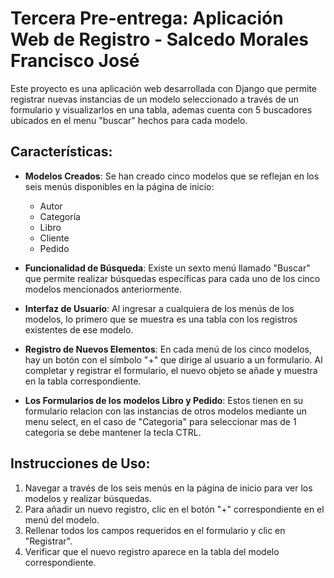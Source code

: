 # Tercera Pre-entrega: Aplicación Web de Registro - Salcedo Morales Francisco José

Este proyecto es una aplicación web desarrollada con Django que permite registrar nuevas instancias de un modelo seleccionado a través de un formulario y visualizarlos en una tabla, ademas cuenta con 5 buscadores ubicados en el menu "buscar" hechos para cada modelo.

## Características:

- **Modelos Creados**: Se han creado cinco modelos que se reflejan en los seis menús disponibles en la página de inicio:
  - Autor
  - Categoría
  - Libro
  - Cliente
  - Pedido

- **Funcionalidad de Búsqueda**: Existe un sexto menú llamado "Buscar" que permite realizar búsquedas específicas para cada uno de los cinco modelos mencionados anteriormente.

- **Interfaz de Usuario**: Al ingresar a cualquiera de los menús de los modelos, lo primero que se muestra es una tabla con los registros existentes de ese modelo.

- **Registro de Nuevos Elementos**: En cada menú de los cinco modelos, hay un botón con el símbolo "+" que dirige al usuario a un formulario. Al completar y registrar el formulario, el nuevo objeto se añade y muestra en la tabla correspondiente.

- **Los Formularios de los modelos Libro y Pedido**: Estos tienen en su formulario relacion con las instancias de otros modelos mediante un menu select, en el caso de "Categoria" para seleccionar mas de 1 categoria se debe mantener la tecla CTRL.

## Instrucciones de Uso:

1. Navegar a través de los seis menús en la página de inicio para ver los modelos y realizar búsquedas.
2. Para añadir un nuevo registro, clic en el botón "+" correspondiente en el menú del modelo.
3. Rellenar todos los campos requeridos en el formulario y clic en "Registrar".
4. Verificar que el nuevo registro aparece en la tabla del modelo correspondiente.
